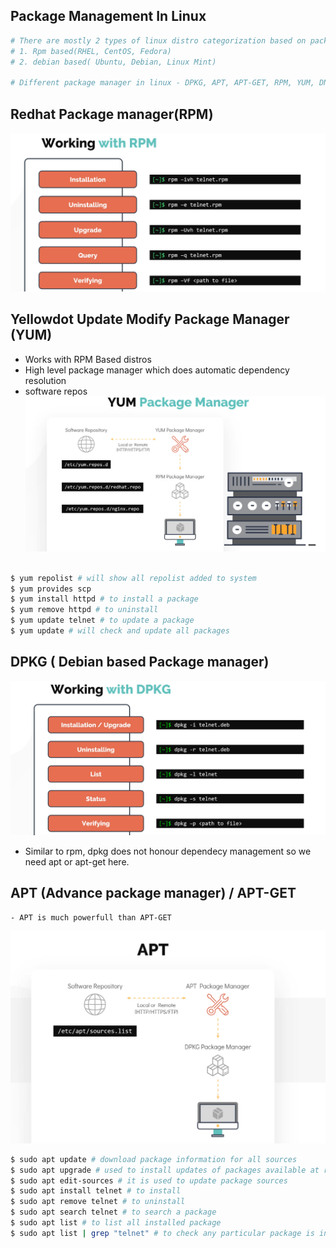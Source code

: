 ## Package Management In Linux
```bash
# There are mostly 2 types of linux distro categorization based on package managers
# 1. Rpm based(RHEL, CentOS, Fedora)
# 2. debian based( Ubuntu, Debian, Linux Mint)

# Different package manager in linux - DPKG, APT, APT-GET, RPM, YUM, DNF

```
## Redhat Package manager(RPM)
![alt text](Images/RPM.png)

## Yellowdot Update Modify Package Manager (YUM)
 - Works with RPM Based distros
 - High level package manager which does automatic dependency resolution
 - software repos
![alt text](Images/YUM.png)
```bash

$ yum repolist # will show all repolist added to system
$ yum provides scp 
$ yum install httpd # to install a package
$ yum remove httpd # to uninstall 
$ yum update telnet # to update a package
$ yum update # will check and update all packages
```
## DPKG ( Debian based Package manager)
![alt text](Images/debian.png)
 - Similar to rpm, dpkg does not honour dependecy management so we need apt or apt-get here.

## APT (Advance package manager) / APT-GET
    - APT is much powerfull than APT-GET
![alt text](Images/apt.png)

```bash
$ sudo apt update # download package information for all sources
$ sudo apt upgrade # used to install updates of packages available at resources.
$ sudo apt edit-sources # it is used to update package sources
$ sudo apt install telnet # to install
$ sudo apt remove telnet # to uninstall
$ sudo apt search telnet # to search a package
$ sudo apt list # to list all installed package
$ sudo apt list | grep "telnet" # to check any particular package is installed or not
```